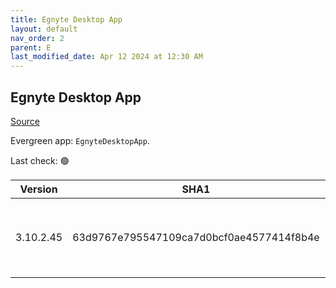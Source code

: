 ```yaml
---
title: Egnyte Desktop App
layout: default
nav_order: 2
parent: E
last_modified_date: Apr 12 2024 at 12:30 AM
---
```


## Egnyte Desktop App

[Source](https://www.egnyte.com/solutions/sharing-collaboration)

Evergreen app: `EgnyteDesktopApp`. 

Last check: 🟢

| Version   | SHA1                                     | URI                                                                                                                                                                                    |
| --------- | ---------------------------------------- | -------------------------------------------------------------------------------------------------------------------------------------------------------------------------------------- |
| 3.10.2.45 | 63d9767e795547109ca7d0bcf0ae4577414f8b4e | [https://egnyte-cdn.egnyte.com/egnytedrive/win/en-us/3.10.2/EgnyteDesktopApp_3.10.2_45.msi](https://egnyte-cdn.egnyte.com/egnytedrive/win/en-us/3.10.2/EgnyteDesktopApp_3.10.2_45.msi) |
